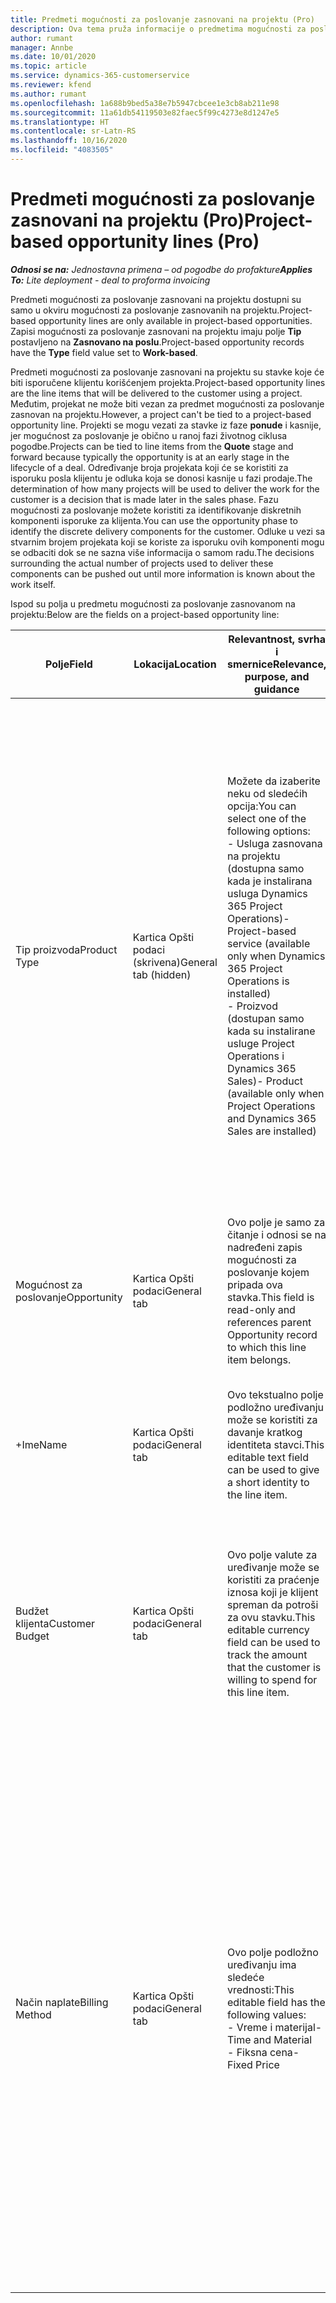 ```yaml
---
title: Predmeti mogućnosti za poslovanje zasnovani na projektu (Pro)
description: Ova tema pruža informacije o predmetima mogućnosti za poslovanje zasnovanim na projektu. (Pro)
author: rumant
manager: Annbe
ms.date: 10/01/2020
ms.topic: article
ms.service: dynamics-365-customerservice
ms.reviewer: kfend
ms.author: rumant
ms.openlocfilehash: 1a688b9bed5a38e7b5947cbcee1e3cb8ab211e98
ms.sourcegitcommit: 11a61db54119503e82faec5f99c4273e8d1247e5
ms.translationtype: HT
ms.contentlocale: sr-Latn-RS
ms.lasthandoff: 10/16/2020
ms.locfileid: "4083505"
---
```

# <a name="project-based-opportunity-lines-pro"></a><span data-ttu-id="19e61-104">Predmeti mogućnosti za poslovanje zasnovani na projektu (Pro)</span><span class="sxs-lookup"><span data-stu-id="19e61-104">Project-based opportunity lines (Pro)</span></span>

<span data-ttu-id="19e61-105">_**Odnosi se na:** Jednostavna primena – od pogodbe do profakture_</span><span class="sxs-lookup"><span data-stu-id="19e61-105">_**Applies To:** Lite deployment - deal to proforma invoicing_</span></span>

<span data-ttu-id="19e61-106">Predmeti mogućnosti za poslovanje zasnovani na projektu dostupni su samo u okviru mogućnosti za poslovanje zasnovanih na projektu.</span><span class="sxs-lookup"><span data-stu-id="19e61-106">Project-based opportunity lines are only available in project-based opportunities.</span></span> <span data-ttu-id="19e61-107">Zapisi mogućnosti za poslovanje zasnovani na projektu imaju polje **Tip** postavljeno na **Zasnovano na poslu**.</span><span class="sxs-lookup"><span data-stu-id="19e61-107">Project-based opportunity records have the **Type** field value set to **Work-based**.</span></span>

<span data-ttu-id="19e61-108">Predmeti mogućnosti za poslovanje zasnovani na projektu su stavke koje će biti isporučene klijentu korišćenjem projekta.</span><span class="sxs-lookup"><span data-stu-id="19e61-108">Project-based opportunity lines are the line items that will be delivered to the customer using a project.</span></span> <span data-ttu-id="19e61-109">Međutim, projekat ne može biti vezan za predmet mogućnosti za poslovanje zasnovan na projektu.</span><span class="sxs-lookup"><span data-stu-id="19e61-109">However, a project can't be tied to a project-based opportunity line.</span></span> <span data-ttu-id="19e61-110">Projekti se mogu vezati za stavke iz faze **ponude** i kasnije, jer mogućnost za poslovanje je obično u ranoj fazi životnog ciklusa pogodbe.</span><span class="sxs-lookup"><span data-stu-id="19e61-110">Projects can be tied to line items from the **Quote** stage and forward because typically the opportunity is at an early stage in the lifecycle of a deal.</span></span> <span data-ttu-id="19e61-111">Određivanje broja projekata koji će se koristiti za isporuku posla klijentu je odluka koja se donosi kasnije u fazi prodaje.</span><span class="sxs-lookup"><span data-stu-id="19e61-111">The determination of how many projects will be used to deliver the work for the customer is a decision that is made later in the sales phase.</span></span> <span data-ttu-id="19e61-112">Fazu mogućnosti za poslovanje možete koristiti za identifikovanje diskretnih komponenti isporuke za klijenta.</span><span class="sxs-lookup"><span data-stu-id="19e61-112">You can use the opportunity phase to identify the discrete delivery components for the customer.</span></span> <span data-ttu-id="19e61-113">Odluke u vezi sa stvarnim brojem projekata koji se koriste za isporuku ovih komponenti mogu se odbaciti dok se ne sazna više informacija o samom radu.</span><span class="sxs-lookup"><span data-stu-id="19e61-113">The decisions surrounding the actual number of projects used to deliver these components can be pushed out until more information is known about the work itself.</span></span>

<span data-ttu-id="19e61-114">Ispod su polja u predmetu mogućnosti za poslovanje zasnovanom na projektu:</span><span class="sxs-lookup"><span data-stu-id="19e61-114">Below are the fields on a project-based opportunity line:</span></span>

| <span data-ttu-id="19e61-115">**Polje**</span><span class="sxs-lookup"><span data-stu-id="19e61-115">**Field**</span></span> | <span data-ttu-id="19e61-116">**Lokacija**</span><span class="sxs-lookup"><span data-stu-id="19e61-116">**Location**</span></span> | <span data-ttu-id="19e61-117">**Relevantnost, svrha i smernice**</span><span class="sxs-lookup"><span data-stu-id="19e61-117">**Relevance, purpose, and guidance**</span></span> | <span data-ttu-id="19e61-118">**Posledični uticaj**</span><span class="sxs-lookup"><span data-stu-id="19e61-118">**Downstream impact**</span></span> |
| --- | --- | --- | --- |
| <span data-ttu-id="19e61-119">Tip proizvoda</span><span class="sxs-lookup"><span data-stu-id="19e61-119">Product Type</span></span> | <span data-ttu-id="19e61-120">Kartica Opšti podaci (skrivena)</span><span class="sxs-lookup"><span data-stu-id="19e61-120">General tab (hidden)</span></span> | <span data-ttu-id="19e61-121">Možete da izaberite neku od sledećih opcija:</span><span class="sxs-lookup"><span data-stu-id="19e61-121">You can select one of the following options:</span></span></br><span data-ttu-id="19e61-122">- Usluga zasnovana na projektu (dostupna samo kada je instalirana usluga Dynamics 365 Project Operations)</span><span class="sxs-lookup"><span data-stu-id="19e61-122">- Project-based service (available only when Dynamics 365 Project Operations is installed)</span></span></br><span data-ttu-id="19e61-123">- Proizvod (dostupan samo kada su instalirane usluge Project Operations i Dynamics 365 Sales)</span><span class="sxs-lookup"><span data-stu-id="19e61-123">- Product (available only when Project Operations and Dynamics 365 Sales are installed)</span></span> | <span data-ttu-id="19e61-124">Vrednost ovog polja je postavljena na **Usluga zasnovana na projektu** kada kreirate stavku mogućnosti za poslovanje zasnovanu na projektu iz mreže stavki zasnovanih na projektu u mogućnosti za poslovanje.</span><span class="sxs-lookup"><span data-stu-id="19e61-124">The value of this field is set to **Project-based service** when you create a project-based opportunity line from the project-based lines grid on the Opportunity.</span></span> <br> <span data-ttu-id="19e61-125">Ako promenite ili zamenite ovu vrednost, funkcionalnost projekta neće biti omogućena na stavkama zasnovanim na projektu.</span><span class="sxs-lookup"><span data-stu-id="19e61-125">If you change or override this value, the project functionality won't be enabled on your project-based line items.</span></span> |
| <span data-ttu-id="19e61-126">Mogućnost za poslovanje</span><span class="sxs-lookup"><span data-stu-id="19e61-126">Opportunity</span></span> | <span data-ttu-id="19e61-127">Kartica Opšti podaci</span><span class="sxs-lookup"><span data-stu-id="19e61-127">General tab</span></span> | <span data-ttu-id="19e61-128">Ovo polje je samo za čitanje i odnosi se na nadređeni zapis mogućnosti za poslovanje kojem pripada ova stavka.</span><span class="sxs-lookup"><span data-stu-id="19e61-128">This field is read-only and references parent Opportunity record to which this line item belongs.</span></span> | <span data-ttu-id="19e61-129">Nema posledičnog uticaja iz ovog polja.</span><span class="sxs-lookup"><span data-stu-id="19e61-129">There is no downstream impact from this field.</span></span> |
| <span data-ttu-id="19e61-130">+Ime</span><span class="sxs-lookup"><span data-stu-id="19e61-130">Name</span></span> | <span data-ttu-id="19e61-131">Kartica Opšti podaci</span><span class="sxs-lookup"><span data-stu-id="19e61-131">General tab</span></span> | <span data-ttu-id="19e61-132">Ovo tekstualno polje podložno uređivanju može se koristiti za davanje kratkog identiteta stavci.</span><span class="sxs-lookup"><span data-stu-id="19e61-132">This editable text field can be used to give a short identity to the line item.</span></span> | <span data-ttu-id="19e61-133">Ova vrednost se prenosi na stavku ponude kada kreirate ponudu iz ove mogućnosti za poslovanje.</span><span class="sxs-lookup"><span data-stu-id="19e61-133">This value is carried over to the quote line when you create a quote from this opportunity.</span></span> |
| <span data-ttu-id="19e61-134">Budžet klijenta</span><span class="sxs-lookup"><span data-stu-id="19e61-134">Customer Budget</span></span> | <span data-ttu-id="19e61-135">Kartica Opšti podaci</span><span class="sxs-lookup"><span data-stu-id="19e61-135">General tab</span></span> | <span data-ttu-id="19e61-136">Ovo polje valute za uređivanje može se koristiti za praćenje iznosa koji je klijent spreman da potroši za ovu stavku.</span><span class="sxs-lookup"><span data-stu-id="19e61-136">This editable currency field can be used to track the amount that the customer is willing to spend for this line item.</span></span> | <span data-ttu-id="19e61-137">Ova vrednost se prenosi na odgovarajuće polje stavke ponude kada ponudu kreirate iz ove mogućnosti za poslovanje.</span><span class="sxs-lookup"><span data-stu-id="19e61-137">This value is carried over to the corresponding field on the quote line when you create a quote from this opportunity.</span></span> |
| <span data-ttu-id="19e61-138">Način naplate</span><span class="sxs-lookup"><span data-stu-id="19e61-138">Billing Method</span></span> | <span data-ttu-id="19e61-139">Kartica Opšti podaci</span><span class="sxs-lookup"><span data-stu-id="19e61-139">General tab</span></span> | <span data-ttu-id="19e61-140">Ovo polje podložno uređivanju ima sledeće vrednosti:</span><span class="sxs-lookup"><span data-stu-id="19e61-140">This editable field has the following values:</span></span></br><span data-ttu-id="19e61-141">- Vreme i materijal</span><span class="sxs-lookup"><span data-stu-id="19e61-141">- Time and Material</span></span></br><span data-ttu-id="19e61-142">- Fiksna cena</span><span class="sxs-lookup"><span data-stu-id="19e61-142">- Fixed Price</span></span> | <span data-ttu-id="19e61-143">Ova vrednost se prenosi na odgovarajuće polje stavke ponude kada ponudu kreirate iz ove mogućnosti za poslovanje.</span><span class="sxs-lookup"><span data-stu-id="19e61-143">This value is carried over to the corresponding field on the quote line when you create a quote from this opportunity.</span></span> <span data-ttu-id="19e61-144">Kada kreirate stavku ponude, polje je zaključano i ne može se promeniti.</span><span class="sxs-lookup"><span data-stu-id="19e61-144">After the quote line is created, the field is locked and can't be changed.</span></span> <span data-ttu-id="19e61-145">Dodelite vrednost ovog polja što je tačnije moguće.</span><span class="sxs-lookup"><span data-stu-id="19e61-145">Assign this field value as accurately as possible.</span></span> <span data-ttu-id="19e61-146">Ako je potrebno da promenite vrednost ovog polja u stavci ponude, izbrišite i ponovo kreirajte stavku ponude.</span><span class="sxs-lookup"><span data-stu-id="19e61-146">If you need to change the value of this field on the quote line, delete and re-create the quote line.</span></span> |
